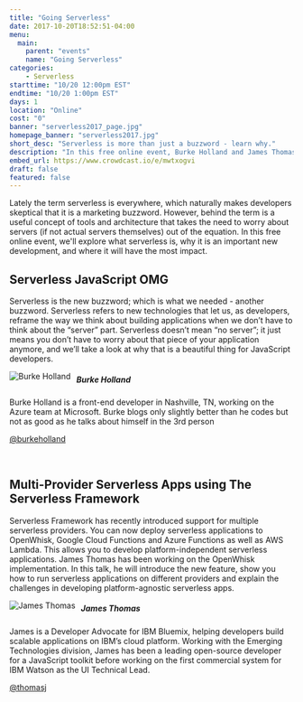 ```yaml
---
title: "Going Serverless"
date: 2017-10-20T18:52:51-04:00
menu:
  main:
    parent: "events"
    name: "Going Serverless"
categories:
    - Serverless
starttime: "10/20 12:00pm EST"
endtime: "10/20 1:00pm EST"
days: 1
location: "Online"
cost: "0"
banner: "serverless2017_page.jpg"
homepage_banner: "serverless2017.jpg"
short_desc: "Serverless is more than just a buzzword - learn why."
description: "In this free online event, Burke Holland and James Thomas explore what serverless is, why it's an important new development and where it will have impact."
embed_url: https://www.crowdcast.io/e/mwtxogvi
draft: false
featured: false
---
```


Lately the term serverless is everywhere, which naturally makes developers skeptical that it is a marketing buzzword. However, behind the term is a useful concept of tools and architecture that takes the need to worry about servers (if not actual servers themselves) out of the equation. In this free online event, we'll explore what serverless is, why it is an important new development, and where it will have the most impact.

## Serverless JavaScript OMG

Serverless is the new buzzword; which is what we needed - another buzzword. Serverless refers to new technologies that let us, as developers, reframe the way we think about building applications when we don’t have to think about the “server” part. Serverless doesn’t mean “no server”; it just means you don’t have to worry about that piece of your application anymore, and we’ll take a look at why that is a beautiful thing for JavaScript developers.

<img src="/img/speakers/burkeholland.jpg" style="float:left;margin-right: 10px;" alt="Burke Holland">

##### Burke Holland

Burke Holland is a front-end developer in Nashville, TN, working on the Azure team at Microsoft. Burke blogs only slightly better than he codes but not as good as he talks about himself in the 3rd person

<i class="fa fa-twitter" aria-hidden="true"></i> [@burkeholland](https://twitter.com/burkeholland)

<br style="clear:both;">

## Multi-Provider Serverless Apps using The Serverless Framework

Serverless Framework has recently introduced support for multiple serverless providers. You can now deploy serverless applications to OpenWhisk, Google Cloud Functions and Azure Functions as well as AWS Lambda. This allows you to develop platform-independent serverless applications. James Thomas has been working on the OpenWhisk implementation. In this talk, he will introduce the new feature, show you how to run serverless applications on different providers and explain the challenges in developing platform-agnostic serverless apps.

<img src="/img/speakers/jamesthomas.jpg" style="float:left;margin-right: 10px;" alt="James Thomas">

##### James Thomas

James is a Developer Advocate for IBM Bluemix, helping developers build scalable applications on IBM’s cloud platform. Working with the Emerging Technologies division, James has been a leading open-source developer for a JavaScript toolkit before working on the first commercial system for IBM Watson as the UI Technical Lead.

<i class="fa fa-twitter" aria-hidden="true"></i> [@thomasj](https://twitter.com/thomasj)
